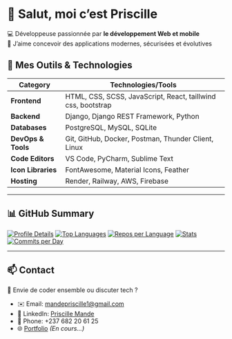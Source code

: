 # 👋 Salut, moi c’est Priscille

💻 Développeuse passionnée par **le développement Web et mobile**  
🚀 J’aime concevoir des applications modernes, sécurisées et évolutives  

## 🧠 Mes Outils & Technologies
| Category         | Technologies/Tools                                                                 |
| ---------------- | ---------------------------------------------------------------------------------- |
| **Frontend**     | HTML, CSS, SCSS, JavaScript, React, taillwind css, bootstrap|
| **Backend**      | Django, Django REST Framework, Python                         |
| **Databases**      | PostgreSQL, MySQL, SQLite                        |
| **DevOps & Tools** | Git, GitHub, Docker, Postman, Thunder Client, Linux |
| **Code Editors** | VS Code, PyCharm, Sublime Text                         |
| **Icon Libraries** | FontAwesome, Material Icons, Feather                  |
| **Hosting**      | Render, Railway, AWS, Firebase                         |

---

## 📊 GitHub Summary

[![Profile Details](https://github-profile-summary-cards.vercel.app/api/cards/profile-details?username=MandePriscille&theme=radical)](https://github.com/MandePriscille)
[![Top Languages](https://github-profile-summary-cards.vercel.app/api/cards/most-commit-language?username=MandePriscille&theme=radical)](https://github.com/MandePriscille)
[![Repos per Language](https://github-profile-summary-cards.vercel.app/api/cards/repos-per-language?username=MandePriscille&theme=radical)](https://github.com/MandePriscille)
[![Stats](https://github-profile-summary-cards.vercel.app/api/cards/stats?username=MandePriscille&theme=radical)](https://github.com/MandePriscille)
[![Commits per Day](https://github-profile-summary-cards.vercel.app/api/cards/productive-time?username=MandePriscille&theme=radical&utcOffset=1)](https://github.com/MandePriscille)

---

## 📫 Contact

💬 Envie de coder ensemble ou discuter tech ?  
- ✉️ Email: [mandepriscille1@gmail.com](mailto:mandepriscille1@gmail.com)  
- 🔗 LinkedIn: [Priscille Mande](https://www.linkedin.com/in/priscille-mande-448171279/)  
- 📱 Phone: +237 682 20 61 25
- 🌐 [Portfolio](#) *(En cours...)*

